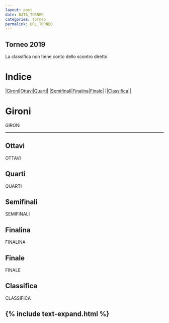 ```yaml
---
layout: post
date: DATA_TORNEO
categories: torneo
permalink: URL_TORNEO
---
```

<link rel="stylesheet" href="../../assets/style.css">

## Torneo 2019 ##
La classifica non tiene conto dello scontro diretto

# Indice #

|<a href="#gironi">Gironi</a>|<a href="#ottavi">Ottavi</a>|<a href="#quarti">Quarti</a>|
|<a href="#semifinali">Semifinali</a>|<a href="#finalina">Finalina</a>|<a href="#finale">Finale</a>|
||<a href="#classifica">Classifica</a>||

# Gironi #

GIRONI


----
## Ottavi ##

OTTAVI

## Quarti ##

QUARTI

## Semifinali ##

SEMIFINALI

## Finalina ##

FINALINA

## Finale ##

FINALE

## Classifica ##

CLASSIFICA

{% include text-expand.html %}
---